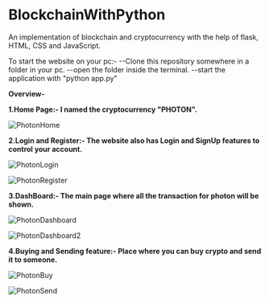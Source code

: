 # BlockchainWithPython
An implementation of blockchain and cryptocurrency with the help of flask, HTML, CSS and JavaScript.

To start the website on your pc:-
  --Clone this repository somewhere in a folder in your pc.
  --open the folder inside the terminal.
  --start the application with "python app.py"

**Overview-**

**1.Home Page:- I named the cryptocurrency "PHOTON".**

![PhotonHome](https://user-images.githubusercontent.com/65606499/145998469-daaa0a2e-0afd-4ffc-9a10-cdfc8077368f.JPG)

**2.Login and Register:- The website also has Login and SignUp features to control your account.**

![PhotonLogin](https://user-images.githubusercontent.com/65606499/145998846-4b6b1819-706f-4248-81bf-d1acae707b37.JPG)

![PhotonRegister](https://user-images.githubusercontent.com/65606499/145998894-9ed11e22-ec1c-4539-bad6-494e01a8276d.JPG)

**3.DashBoard:- The main page where all the transaction for photon will be shown.**

![PhotonDashboard](https://user-images.githubusercontent.com/65606499/145999028-69dd02a4-c565-43ae-b264-03cf6d6c386b.JPG)

![PhotonDashboard2](https://user-images.githubusercontent.com/65606499/145999048-30a3bfe4-2c8d-46d9-b532-3efbf95f758e.JPG)

**4.Buying and Sending feature:- Place where you can buy crypto and send it to someone.**

![PhotonBuy](https://user-images.githubusercontent.com/65606499/145999248-2fd8f4ac-727d-4542-8c60-f99a25c2451c.JPG)

![PhotonSend](https://user-images.githubusercontent.com/65606499/145999307-47aefea9-5b6b-4fb1-be6a-a92bf9474dad.JPG)
